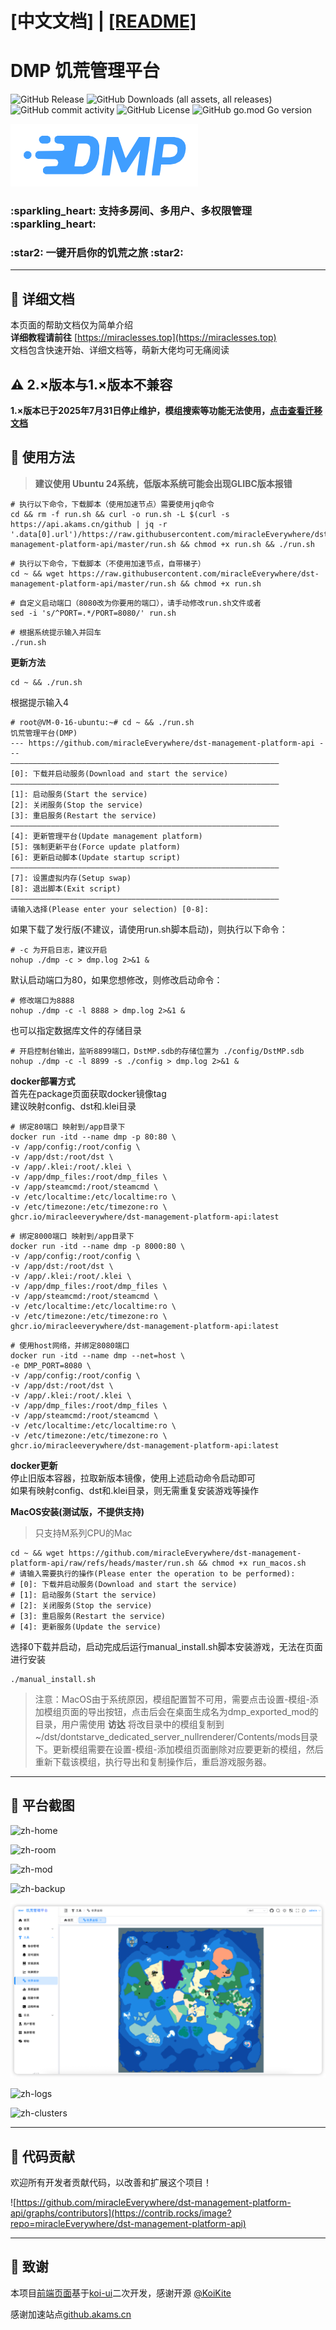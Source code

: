 # [中文文档] | [[README]](docs/README_EN.md)

# DMP 饥荒管理平台
![GitHub Release](https://img.shields.io/github/v/release/miracleEverywhere/dst-management-platform-api)
![GitHub Downloads (all assets, all releases)](https://img.shields.io/github/downloads/miracleEverywhere/dst-management-platform-api/total)
![GitHub commit activity](https://img.shields.io/github/commit-activity/t/miracleEverywhere/dst-management-platform-api)
![GitHub License](https://img.shields.io/github/license/miracleEverywhere/dst-management-platform-api)
![GitHub go.mod Go version](https://img.shields.io/github/go-mod/go-version/miracleEverywhere/dst-management-platform-api)
<div>
    <img src="docs/images/logo.svg" height="100" alt="DMP"/>
    <h3>:sparkling_heart: 支持多房间、多用户、多权限管理 :sparkling_heart:</h3>
    <h3>:star2: 一键开启你的饥荒之旅 :star2:</h3>
</div>


---

## :strawberry: 详细文档
本页面的帮助文档仅为简单介绍  
**详细教程请前往** [https://miraclesses.top](https://miraclesses.top)  
文档包含快速开始、详细文档等，萌新大佬均可无痛阅读  

## :warning: 2.×版本与1.×版本不兼容
**1.×版本已于2025年7月31日停止维护，模组搜索等功能无法使用，[点击查看迁移文档](docs/README_migration_zh.md)**

## :watermelon: 使用方法
>**建议使用 Ubuntu 24系统，低版本系统可能会出现GLIBC版本报错**  
```shell
# 执行以下命令，下载脚本（使用加速节点）需要使用jq命令
cd && rm -f run.sh && curl -o run.sh -L $(curl -s https://api.akams.cn/github | jq -r '.data[0].url')/https://raw.githubusercontent.com/miracleEverywhere/dst-management-platform-api/master/run.sh && chmod +x run.sh && ./run.sh
```
```shell
# 执行以下命令，下载脚本（不使用加速节点，自带梯子）
cd ~ && wget https://raw.githubusercontent.com/miracleEverywhere/dst-management-platform-api/master/run.sh && chmod +x run.sh
```
```shell
# 自定义启动端口（8080改为你要用的端口），请手动修改run.sh文件或者
sed -i 's/^PORT=.*/PORT=8080/' run.sh
```
```shell
# 根据系统提示输入并回车
./run.sh
```
**更新方法**
```shell
cd ~ && ./run.sh
```
根据提示输入4
```shell
# root@VM-0-16-ubuntu:~# cd ~ && ./run.sh
饥荒管理平台(DMP)
--- https://github.com/miracleEverywhere/dst-management-platform-api ---
————————————————————————————————————————————————————————————
[0]: 下载并启动服务(Download and start the service)
————————————————————————————————————————————————————————————
[1]: 启动服务(Start the service)
[2]: 关闭服务(Stop the service)
[3]: 重启服务(Restart the service)
————————————————————————————————————————————————————————————
[4]: 更新管理平台(Update management platform)
[5]: 强制更新平台(Force update platform)
[6]: 更新启动脚本(Update startup script)
————————————————————————————————————————————————————————————
[7]: 设置虚拟内存(Setup swap)
[8]: 退出脚本(Exit script)
————————————————————————————————————————————————————————————
请输入选择(Please enter your selection) [0-8]:
```
如果下载了发行版(不建议，请使用run.sh脚本启动)，则执行以下命令：
```shell
# -c 为开启日志，建议开启
nohup ./dmp -c > dmp.log 2>&1 &
```
默认启动端口为80，如果您想修改，则修改启动命令：
```shell
# 修改端口为8888
nohup ./dmp -c -l 8888 > dmp.log 2>&1 &
```
也可以指定数据库文件的存储目录  
```shell
# 开启控制台输出，监听8899端口，DstMP.sdb的存储位置为 ./config/DstMP.sdb
nohup ./dmp -c -l 8899 -s ./config > dmp.log 2>&1 &
```
**docker部署方式**  
首先在package页面获取docker镜像tag  
建议映射config、dst和.klei目录  

```shell
# 绑定80端口 映射到/app目录下
docker run -itd --name dmp -p 80:80 \
-v /app/config:/root/config \
-v /app/dst:/root/dst \
-v /app/.klei:/root/.klei \
-v /app/dmp_files:/root/dmp_files \
-v /app/steamcmd:/root/steamcmd \
-v /etc/localtime:/etc/localtime:ro \
-v /etc/timezone:/etc/timezone:ro \
ghcr.io/miracleeverywhere/dst-management-platform-api:latest
```
```shell
# 绑定8000端口 映射到/app目录下
docker run -itd --name dmp -p 8000:80 \
-v /app/config:/root/config \
-v /app/dst:/root/dst \
-v /app/.klei:/root/.klei \
-v /app/dmp_files:/root/dmp_files \
-v /app/steamcmd:/root/steamcmd \
-v /etc/localtime:/etc/localtime:ro \
-v /etc/timezone:/etc/timezone:ro \
ghcr.io/miracleeverywhere/dst-management-platform-api:latest
```
```shell
# 使用host网络，并绑定8080端口
docker run -itd --name dmp --net=host \
-e DMP_PORT=8080 \
-v /app/config:/root/config \
-v /app/dst:/root/dst \
-v /app/.klei:/root/.klei \
-v /app/dmp_files:/root/dmp_files \
-v /app/steamcmd:/root/steamcmd \
-v /etc/localtime:/etc/localtime:ro \
-v /etc/timezone:/etc/timezone:ro \
ghcr.io/miracleeverywhere/dst-management-platform-api:latest
```
**docker更新**  
停止旧版本容器，拉取新版本镜像，使用上述启动命令启动即可  
如果有映射config、dst和.klei目录，则无需重复安装游戏等操作  

**MacOS安装(测试版，不提供支持)**  
> 只支持M系列CPU的Mac
```shell
cd ~ && wget https://github.com/miracleEverywhere/dst-management-platform-api/raw/refs/heads/master/run.sh && chmod +x run_macos.sh
# 请输入需要执行的操作(Please enter the operation to be performed): 
# [0]: 下载并启动服务(Download and start the service) 
# [1]: 启动服务(Start the service) 
# [2]: 关闭服务(Stop the service) 
# [3]: 重启服务(Restart the service) 
# [4]: 更新服务(Update the service) 
```
选择0下载并启动，启动完成后运行manual_install.sh脚本安装游戏，无法在页面进行安装
```shell
./manual_install.sh
```
>注意：MacOS由于系统原因，模组配置暂不可用，需要点击设置-模组-添加模组页面的导出按钮，点击后会在桌面生成名为dmp_exported_mod的目录，用户需使用 **访达** 将改目录中的模组复制到~/dst/dontstarve_dedicated_server_nullrenderer/Contents/mods目录下。更新模组需要在设置-模组-添加模组页面删除对应要更新的模组，然后重新下载该模组，执行导出和复制操作后，重启游戏服务器。

---

## :cherries: 平台截图
![zh-home](docs/images/zh-home.png)
  

![zh-room](docs/images/zh-room.png)
  

![zh-mod](docs/images/zh-mod.png)
  

![zh-backup](docs/images/zh-backup.png)


![zh-location](docs/images/zh-location.png)


![zh-logs](docs/images/zh-logs.png)


![zh-clusters](docs/images/zh-clusters.png) 

---

## :love_letter: 代码贡献
欢迎所有开发者贡献代码，以改善和扩展这个项目！

![https://github.com/miracleEverywhere/dst-management-platform-api/graphs/contributors](https://contrib.rocks/image?repo=miracleEverywhere/dst-management-platform-api)

---

##  :sparkling_heart: 致谢
本项目[前端页面](https://github.com/miracleEverywhere/dst-management-platform-web)基于[koi-ui](https://github.com/KoiKite/koi-ui)二次开发，感谢开源 [@KoiKite](https://github.com/KoiKite)  

感谢加速站点[github.akams.cn](https://github.akams.cn/) 